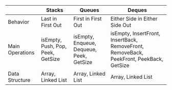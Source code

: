 | | Stacks | Queues | Deques |
|-| -----| ---| ---|
|Behavior | Last in First Out | First in First Out | Either Side in Either Side Out |
|Main Operations | isEmpty, Push, Pop, Peek, GetSize | isEmpty, Enqueue, Dequeue, Peek, GetSize | isEmpty, InsertFront, InsertBack, RemoveFront, RemoveBack, PeekFront, PeekBack, GetSize | 
| Data Structure | Array, Linked List | Array, Linked List | Array, Linked List |
